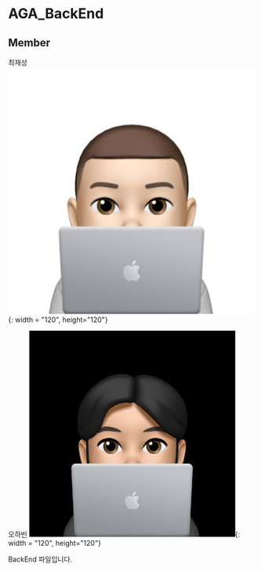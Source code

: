 # AGA_BackEnd

## Member

최재성
![img_1.png](img_1.png){: width = "120", height="120"}

오하빈
![img_2.png](img_2.png){: width = "120", height="120"}

BackEnd 파일입니다.
